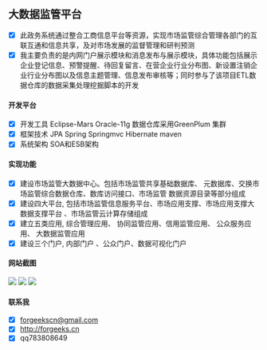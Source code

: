 ## 大数据监管平台
 - [x] 此政务系统通过整合工商信息平台等资源，实现市场监管综合管理各部门的互联互通和信息共享，及对市场发展的监督管理和研判预测
 - [x] 我主要负责的是内网门户展示模块和消息发布与展示模块，具体功能包括展示企业登记信息、预警提醒、待回复留言、在营企业行业分布图、新设置注销企业行业分布图以及信息主题管理、信息发布审核等；同时参与了该项目ETL数据仓库的数据采集处理挖掘脚本的开发
#### 开发平台 
 - [x] 开发工具 Eclipse-Mars  Oracle-11g  数据仓库采用GreenPlum 集群  
 - [x] 框架技术 JPA Spring Springmvc Hibernate maven 
 - [x] 系统架构 SOA和ESB架构
#### 实现功能  
 - [x] 建设市场监管大数据中心。包括市场监管共享基础数据库、 元数据库、交换市场监管综合数据仓库、数库访问接口、市场监管 数据资源目录等部分组成
 - [x] 建设四大平台, 包括市场监管信息服务平台、市场应用支撑、市场应用支撑大数据支撑平台 、市场监管云计算存储组成
 - [x] 建立五类应用, 综合管理应用、 协同监管应用、信用监管应用、 公众服务应用、 大数据监管应用
 - [x] 建设三个门户, 内部门户 、公众门户、数据可视化门户
#### 网站截图
![](https://raw.githubusercontent.com/forgeekscn/domt/master/note/msp_1.png) 
![](https://raw.githubusercontent.com/forgeekscn/domt/master/note/msp_2.png) 
![](https://raw.githubusercontent.com/forgeekscn/domt/master/note/msp_3.png) 
#### 联系我
- [x] forgeekscn@gmail.com
- [x] http://forgeeks.cn
- [x] qq783808649 
